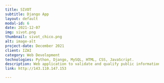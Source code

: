 ```yaml
---
title: SIVOT
subtitle: Django App
layout: default
modal-id: 6
date: 2021-12-07
img: sivot.png
thumbnail: sivot_chico.png
alt: image-alt
project-date: December 2021
client: IZAI
category: Web Development
technologies: Python, Django, MySQL, HTML, CSS, JavaScript.
description: Web application to validate and qualify public information form governmentalorganizations and institutes.
link: http://143.110.147.153

---
```

